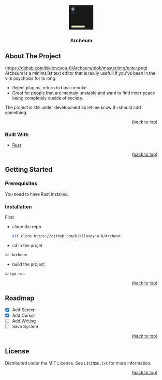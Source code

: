 <div id="top"></div>
<!-- PROJECT LOGO -->
<br />
<div align="center">
  <a href="https://github.com/kikiloveyou-0/Archeum">
    <img src="img/logo.png" alt="Logo" width="80" height="80">
  </a>

  <h3 align="center">Archeum</h3>
</div>

<!-- ABOUT THE PROJECT -->
## About The Project

(https://github.com/kikiloveyou-0/Archeum/blob/master/img/enter.png)
Archeum is a minimalist text editor that is really usefull if you've been in the vim psychosis for to long.

* Reject plugins, return to basic monke
* Great for people that are mentaly unstable and want to find inner peace being completely ouside of society.

The project is still under development so let me know if i should add something.

<p align="right">(<a href="#top">back to top</a>)</p>



### Built With
* [Rust](https://www.rust-lang.org/)

<p align="right">(<a href="#top">back to top</a>)</p>



<!-- GETTING STARTED -->
## Getting Started

### Prerequisites

You need to have Rust installed.

### Installation

First
* clone the repo
  ```sh
  git clone https://github.com/kikiloveyou-0/Archeum
  ```
* cd in the projet 
```sh
cd Archeum
```
* build the project
```sh
cargo run
```


<p align="right">(<a href="#top">back to top</a>)</p>

<!-- ROADMAP -->
## Roadmap

- [x] Add Screen
- [x] Add Cursor
- [ ] Add Writing
- [ ] Save System

<p align="right">(<a href="#top">back to top</a>)</p>

<!-- LICENSE -->
## License

Distributed under the MIT License. See `LICENSE.txt` for more information.

<p align="right">(<a href="#top">back to top</a>)</p>
